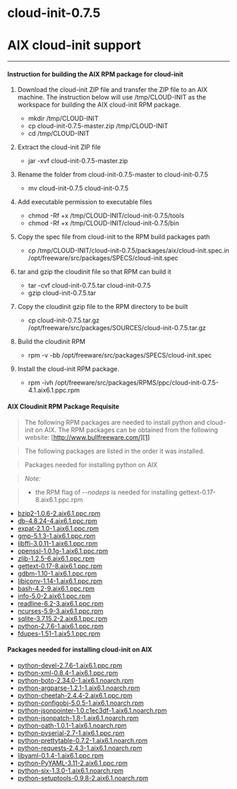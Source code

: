 cloud-init-0.7.5
===================
# AIX cloud-init support #
-------------

#### Instruction for building the AIX RPM package for cloud-init ####

1.  Download the cloud-init ZIP file and transfer the ZIP file to an AIX machine.
    The instruction below will use /tmp/CLOUD-INIT as the workspace for building the AIX cloud-init RPM package.
    
    - mkdir /tmp/CLOUD-INIT
    - cp cloud-init-0.7.5-master.zip /tmp/CLOUD-INIT
    - cd /tmp/CLOUD-INIT
    
2.  Extract the cloud-init ZIP file
    - jar -xvf cloud-init-0.7.5-master.zip
    
3.  Rename the folder from cloud-init-0.7.5-master to cloud-init-0.7.5
    - mv cloud-init-0.7.5 cloud-init-0.7.5
    
4.  Add executable permission to executable files
    - chmod -Rf +x /tmp/CLOUD-INIT/cloud-init-0.7.5/tools
    - chmod -Rf +x /tmp/CLOUD-INIT/cloud-init-0.7.5/bin
    
5.  Copy the spec file from cloud-init to the RPM build packages path
    - cp /tmp/CLOUD-INIT/cloud-init-0.7.5/packages/aix/cloud-init.spec.in /opt/freeware/src/packages/SPECS/cloud-init.spec
    
6.  tar and gzip the cloudinit file so that RPM can build it
    - tar -cvf cloud-init-0.7.5.tar cloud-init-0.7.5
    - gzip cloud-init-0.7.5.tar
    
7.  Copy the cloudinit gzip file to the RPM directory to be built
    - cp cloud-init-0.7.5.tar.gz /opt/freeware/src/packages/SOURCES/cloud-init-0.7.5.tar.gz
    
8.  Build the cloudinit RPM
    - rpm -v -bb /opt/freeware/src/packages/SPECS/cloud-init.spec
    
9.  Install the cloud-init RPM package.
    - rpm -ivh /opt/freeware/src/packages/RPMS/ppc/cloud-init-0.7.5-4.1.aix6.1.ppc.rpm



#### AIX Cloudinit RPM Package Requisite ####

>The following RPM packages are needed to install python and cloud-init on AIX.
The RPM packages can be obtained from the following website:
[http://www.bullfreeware.com/][1]

>The following packages are listed in the order it was installed.

> Packages needed for installing python on AIX

> *Note:*

>- the RPM flag of *--nodeps* is needed for installing gettext-0.17-8.aix6.1.ppc.rpm

- [bzip2-1.0.6-2.aix6.1.ppc.rpm][2]
- [db-4.8.24-4.aix6.1.ppc.rpm][3]
- [expat-2.1.0-1.aix6.1.ppc.rpm][4]
- [gmp-5.1.3-1.aix6.1.ppc.rpm][5]
- [libffi-3.0.11-1.aix6.1.ppc.rpm][6]
- [openssl-1.0.1g-1.aix6.1.ppc.rpm][7]
- [zlib-1.2.5-6.aix6.1.ppc.rpm][8]
- [gettext-0.17-8.aix6.1.ppc.rpm][9]
- [gdbm-1.10-1.aix6.1.ppc.rpm][10]
- [libiconv-1.14-1.aix6.1.ppc.rpm][11]
- [bash-4.2-9.aix6.1.ppc.rpm][12]
- [info-5.0-2.aix6.1.ppc.rpm][13]
- [readline-6.2-3.aix6.1.ppc.rpm][14]
- [ncurses-5.9-3.aix6.1.ppc.rpm][15]
- [sqlite-3.7.15.2-2.aix6.1.ppc.rpm][16]
- [python-2.7.6-1.aix6.1.ppc.rpm][17]
- [fdupes-1.51-1.aix5.1.ppc.rpm][18]

#### Packages needed for installing cloud-init on AIX ####

- [python-devel-2.7.6-1.aix6.1.ppc.rpm][19]
- [python-xml-0.8.4-1.aix6.1.ppc.rpm][20]
- [python-boto-2.34.0-1.aix6.1.noarch.rpm][21]
- [python-argparse-1.2.1-1.aix6.1.noarch.rpm][22]
- [python-cheetah-2.4.4-2.aix6.1.ppc.rpm][23]
- [python-configobj-5.0.5-1.aix6.1.noarch.rpm][24]
- [python-jsonpointer-1.0.c1ec3df-1.aix6.1.noarch.rpm][25]
- [python-jsonpatch-1.8-1.aix6.1.noarch.rpm][26]
- [python-oath-1.0.1-1.aix6.1.noarch.rpm][27]
- [python-pyserial-2.7-1.aix6.1.ppc.rpm][28]
- [python-prettytable-0.7.2-1.aix6.1.noarch.rpm][29]
- [python-requests-2.4.3-1.aix6.1.noarch.rpm][30]
- [libyaml-0.1.4-1.aix6.1.ppc.rpm][31]
- [python-PyYAML-3.11-2.aix6.1.ppc.rpm][32]
- [python-six-1.3.0-1.aix6.1.noarch.rpm][33]
- [python-setuptools-0.9.8-2.aix6.1.noarch.rpm][34]

[1]:http://www.bullfreeware.com/
[2]:http://www.bullfreeware.com/download/bin/1439/bzip2-1.0.6-2.aix6.1.ppc.rpm
[3]:http://www.bullfreeware.com/download/bin/1441/db-4.8.24-4.aix6.1.ppc.rpm
[4]:http://www.bullfreeware.com/download/bin/1639/expat-2.1.0-1.aix6.1.ppc.rpm
[5]:http://www.bullfreeware.com/download/bin/2046/gmp-5.1.3-1.aix6.1.ppc.rpm
[6]:http://www.bullfreeware.com/download/bin/1587/libffi-3.0.11-1.aix6.1.ppc.rpm
[7]:http://www.bullfreeware.com/download/bin/2076/openssl-1.0.1g-1.aix6.1.ppc.rpm
[8]:http://www.bullfreeware.com/download/bin/1908/zlib-1.2.5-6.aix6.1.ppc.rpm
[9]:http://www.bullfreeware.com/download/bin/2013/gettext-0.17-8.aix6.1.ppc.rpm
[10]:http://www.bullfreeware.com/download/bin/1446/gdbm-1.10-1.aix6.1.ppc.rpm
[11]:http://www.bullfreeware.com/download/bin/2024/libiconv-1.14-1.aix6.1.ppc.rpm
[12]:http://www.bullfreeware.com/download/bin/2091/bash-4.2-9.aix6.1.ppc.rpm
[13]:http://www.bullfreeware.com/download/bin/1918/info-5.0-2.aix6.1.ppc.rpm
[14]:http://www.bullfreeware.com/download/bin/1464/readline-6.2-3.aix6.1.ppc.rpm
[15]:http://www.bullfreeware.com/download/bin/1486/ncurses-5.9-3.aix6.1.ppc.rpm
[16]:http://www.bullfreeware.com/download/bin/1742/sqlite-3.7.15.2-2.aix6.1.ppc.rpm
[17]:http://www.bullfreeware.com/download/bin/2064/python-2.7.6-1.aix6.1.ppc.rpm
[18]:http://www.oss4aix.org/download/RPMS/fdupes/fdupes-1.51-1.aix5.1.ppc.rpm
[19]:http://www.bullfreeware.com/download/bin/2065/python-devel-2.7.6-1.aix6.1.ppc.rpm
[20]:http://www.bullfreeware.com/download/bin/2117/python-xml-0.8.4-1.aix6.1.ppc.rpm
[21]:http://www.bullfreeware.com/download/bin/2101/python-boto-2.34.0-1.aix6.1.noarch.rpm
[22]:http://www.bullfreeware.com/download/bin/2099/python-argparse-1.2.1-1.aix6.1.noarch.rpm
[23]:http://www.bullfreeware.com/download/bin/2102/python-cheetah-2.4.4-2.aix6.1.ppc.rpm
[24]:http://www.bullfreeware.com/download/bin/2103/python-configobj-5.0.5-1.aix6.1.noarch.rpm
[25]:http://www.bullfreeware.com/download/bin/2106/python-jsonpointer-1.0.c1ec3df-1.aix6.1.noarch.rpm
[26]:http://www.bullfreeware.com/download/bin/2105/python-jsonpatch-1.8-1.aix6.1.noarch.rpm
[27]:http://www.bullfreeware.com/download/bin/2108/python-oauth-1.0.1-1.aix6.1.noarch.rpm
[28]:http://www.bullfreeware.com/download/bin/2112/python-pyserial-2.7-1.aix6.1.ppc.rpm
[29]:http://www.bullfreeware.com/download/bin/1858/python-prettytable-0.7.2-1.aix6.1.noarch.rpm
[30]:http://www.bullfreeware.com/download/bin/2114/python-requests-2.4.3-1.aix6.1.noarch.rpm
[31]:http://www.bullfreeware.com/download/bin/1632/libyaml-0.1.4-1.aix6.1.ppc.rpm
[32]:http://www.bullfreeware.com/download/bin/2192/python-PyYAML-3.11-2.aix6.1.ppc.rpm
[33]:http://www.bullfreeware.com/download/bin/1903/python-six-1.3.0-1.aix6.1.noarch.rpm
[34]:http://www.bullfreeware.com/download/bin/2115/python-setuptools-0.9.8-2.aix6.1.noarch.rpm
